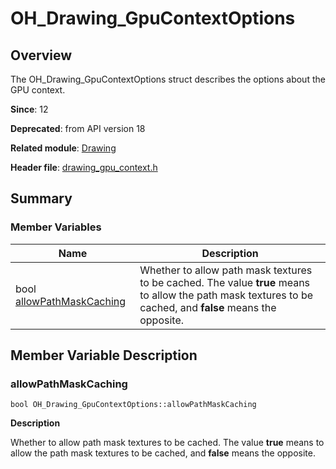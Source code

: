 # OH_Drawing_GpuContextOptions


## Overview

The OH_Drawing_GpuContextOptions struct describes the options about the GPU context.

**Since**: 12

**Deprecated**: from API version 18

**Related module**: [Drawing](_drawing.md)

**Header file**: [drawing_gpu_context.h](drawing__gpu__context_8h.md)

## Summary


### Member Variables

| Name| Description| 
| -------- | -------- |
| bool [allowPathMaskCaching](#allowpathmaskcaching) | Whether to allow path mask textures to be cached. The value **true** means to allow the path mask textures to be cached, and **false** means the opposite.| 


## Member Variable Description


### allowPathMaskCaching

```
bool OH_Drawing_GpuContextOptions::allowPathMaskCaching
```

**Description**

Whether to allow path mask textures to be cached. The value **true** means to allow the path mask textures to be cached, and **false** means the opposite.
